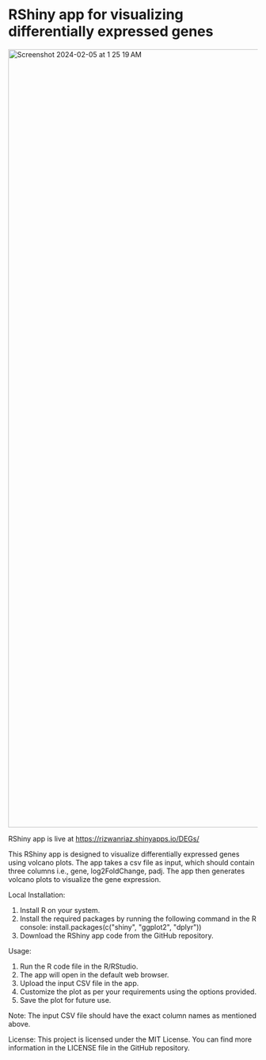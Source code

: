 # RShiny app for visualizing differentially expressed genes

<img width="1567" alt="Screenshot 2024-02-05 at 1 25 19 AM" src="https://github.com/mrizwanriaz/DEG-volcano/assets/77746474/635c501b-783c-4275-84bb-10f7c62d4416">

RShiny app is live at https://rizwanriaz.shinyapps.io/DEGs/

This RShiny app is designed to visualize differentially expressed genes using volcano plots. The app takes a csv file as input, which should contain three columns i.e., gene, log2FoldChange, padj. The app then generates volcano plots to visualize the gene expression. 

Local Installation:
1. Install R on your system.
2. Install the required packages by running the following command in the R console:
   install.packages(c("shiny", "ggplot2", "dplyr"))
3. Download the RShiny app code from the GitHub repository.

Usage:
1. Run the R code file in the R/RStudio.
3. The app will open in the default web browser.
4. Upload the input CSV file in the app.
5. Customize the plot as per your requirements using the options provided.
6. Save the plot for future use.

Note: The input CSV file should have the exact column names as mentioned above. 

License:
This project is licensed under the MIT License. You can find more information in the LICENSE file in the GitHub repository.
